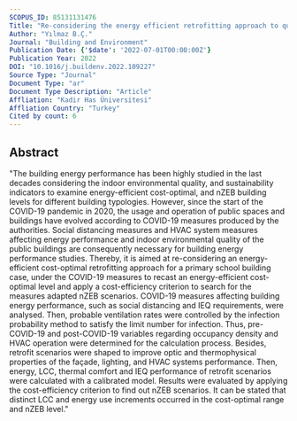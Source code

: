 ```yaml
---
SCOPUS_ID: 85131131476
Title: "Re-considering the energy efficient retrofitting approach to question cost-optimality and nZEB under COVID-19 measures"
Author: "Yılmaz B.Ç."
Journal: "Building and Environment"
Publication Date: {'$date': '2022-07-01T00:00:00Z'}
Publication Year: 2022
DOI: "10.1016/j.buildenv.2022.109227"
Source Type: "Journal"
Document Type: "ar"
Document Type Description: "Article"
Affliation: "Kadir Has Üniversitesi"
Affliation Country: "Turkey"
Cited by count: 6
---
```


## Abstract
"The building energy performance has been highly studied in the last decades considering the indoor environmental quality, and sustainability indicators to examine energy-efficient cost-optimal, and nZEB building levels for different building typologies. However, since the start of the COVID-19 pandemic in 2020, the usage and operation of public spaces and buildings have evolved according to COVID-19 measures produced by the authorities. Social distancing measures and HVAC system measures affecting energy performance and indoor environmental quality of the public buildings are consequently necessary for building energy performance studies. Thereby, it is aimed at re-considering an energy-efficient cost-optimal retrofitting approach for a primary school building case, under the COVID-19 measures to recast an energy-efficient cost-optimal level and apply a cost-efficiency criterion to search for the measures adapted nZEB scenarios. COVID-19 measures affecting building energy performance, such as social distancing and IEQ requirements, were analysed. Then, probable ventilation rates were controlled by the infection probability method to satisfy the limit number for infection. Thus, pre-COVID-19 and post-COVID-19 variables regarding occupancy density and HVAC operation were determined for the calculation process. Besides, retrofit scenarios were shaped to improve optic and thermophysical properties of the façade, lighting, and HVAC systems performance. Then, energy, LCC, thermal comfort and IEQ performance of retrofit scenarios were calculated with a calibrated model. Results were evaluated by applying the cost-efficiency criterion to find out nZEB scenarios. It can be stated that distinct LCC and energy use increments occurred in the cost-optimal range and nZEB level."
